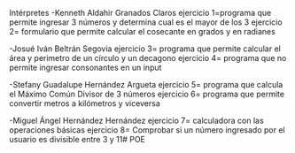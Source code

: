 Intérpretes
-Kenneth Aldahir Granados Claros ejercicio 1=programa que permite ingresar 3 números y determina cual es el mayor de los 3 ejercicio 2= ​​formulario que permite calcular el cosecante en grados y en radianes

-Josué Iván Beltrán Segovia ejercicio 3= programa que permite calcular el área y perimetro de un círculo y un decagono ejercicio 4= programa que no permite ingresar consonantes en un input

-Stefany Guadalupe Hernández Argueta ejercicio 5= programa que calcula el Máximo Común Divisor de 3 números ejercicio 6= programa que permite convertir metros a kilómetros y viceversa

-Miguel Ángel Hernández Hernández ejercicio 7= calculadora con las operaciones básicas ejercicio 8= Comprobar si un número ingresado por el usuario es divisible entre 3 y 11# POE

